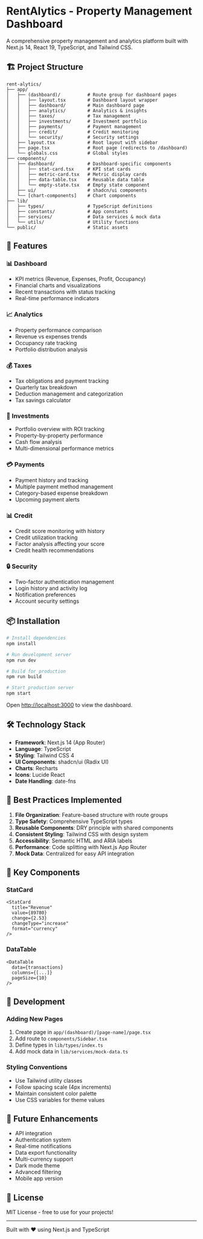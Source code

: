 # RentAlytics - Property Management Dashboard

A comprehensive property management and analytics platform built with Next.js 14, React 19, TypeScript, and Tailwind CSS.

## 🏗️ Project Structure

```
rent-alytics/
├── app/
│   ├── (dashboard)/          # Route group for dashboard pages
│   │   ├── layout.tsx        # Dashboard layout wrapper
│   │   ├── dashboard/        # Main dashboard page
│   │   ├── analytics/        # Analytics & insights
│   │   ├── taxes/            # Tax management
│   │   ├── investments/      # Investment portfolio
│   │   ├── payments/         # Payment management
│   │   ├── credit/           # Credit monitoring
│   │   └── security/         # Security settings
│   ├── layout.tsx            # Root layout with sidebar
│   ├── page.tsx              # Root page (redirects to /dashboard)
│   └── globals.css           # Global styles
├── components/
│   ├── dashboard/            # Dashboard-specific components
│   │   ├── stat-card.tsx     # KPI stat cards
│   │   ├── metric-card.tsx   # Metric display cards
│   │   ├── data-table.tsx    # Reusable data table
│   │   └── empty-state.tsx   # Empty state component
│   ├── ui/                   # shadcn/ui components
│   └── [chart-components]    # Chart components
├── lib/
│   ├── types/                # TypeScript definitions
│   ├── constants/            # App constants
│   ├── services/             # Data services & mock data
│   └── utils/                # Utility functions
└── public/                   # Static assets
```

## 🚀 Features

### 📊 Dashboard
- KPI metrics (Revenue, Expenses, Profit, Occupancy)
- Financial charts and visualizations
- Recent transactions with status tracking
- Real-time performance indicators

### 📈 Analytics
- Property performance comparison
- Revenue vs expenses trends
- Occupancy rate tracking
- Portfolio distribution analysis

### 💰 Taxes
- Tax obligations and payment tracking
- Quarterly tax breakdown
- Deduction management and categorization
- Tax savings calculator

### 🏢 Investments
- Portfolio overview with ROI tracking
- Property-by-property performance
- Cash flow analysis
- Multi-dimensional performance metrics

### 💳 Payments
- Payment history and tracking
- Multiple payment method management
- Category-based expense breakdown
- Upcoming payment alerts

### 📊 Credit
- Credit score monitoring with history
- Credit utilization tracking
- Factor analysis affecting your score
- Credit health recommendations

### 🔒 Security
- Two-factor authentication management
- Login history and activity log
- Notification preferences
- Account security settings

## 📦 Installation

```bash
# Install dependencies
npm install

# Run development server
npm run dev

# Build for production
npm run build

# Start production server
npm start
```

Open [http://localhost:3000](http://localhost:3000) to view the dashboard.

## 🛠️ Technology Stack

- **Framework**: Next.js 14 (App Router)
- **Language**: TypeScript
- **Styling**: Tailwind CSS 4
- **UI Components**: shadcn/ui (Radix UI)
- **Charts**: Recharts
- **Icons**: Lucide React
- **Date Handling**: date-fns

## 🎯 Best Practices Implemented

1. **File Organization**: Feature-based structure with route groups
2. **Type Safety**: Comprehensive TypeScript types
3. **Reusable Components**: DRY principle with shared components
4. **Consistent Styling**: Tailwind CSS with design system
5. **Accessibility**: Semantic HTML and ARIA labels
6. **Performance**: Code splitting with Next.js App Router
7. **Mock Data**: Centralized for easy API integration

## 🔧 Key Components

### StatCard
```tsx
<StatCard
  title="Revenue"
  value={89780}
  change={2.53}
  changeType="increase"
  format="currency"
/>
```

### DataTable
```tsx
<DataTable
  data={transactions}
  columns={[...]}
  pageSize={10}
/>
```

## 📝 Development

### Adding New Pages
1. Create page in `app/(dashboard)/[page-name]/page.tsx`
2. Add route to `components/Sidebar.tsx`
3. Define types in `lib/types/index.ts`
4. Add mock data in `lib/services/mock-data.ts`

### Styling Conventions
- Use Tailwind utility classes
- Follow spacing scale (4px increments)
- Maintain consistent color palette
- Use CSS variables for theme values

## 🔄 Future Enhancements

- API integration
- Authentication system
- Real-time notifications
- Data export functionality
- Multi-currency support
- Dark mode theme
- Advanced filtering
- Mobile app version

## 📄 License

MIT License - free to use for your projects!

---

Built with ❤️ using Next.js and TypeScript
